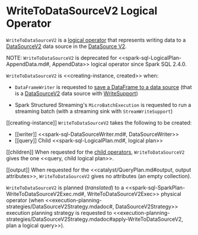 # WriteToDataSourceV2 Logical Operator

`WriteToDataSourceV2` is a [logical operator](LogicalPlan.md) that represents writing data to a [DataSourceV2](../spark-sql-DataSourceV2.md) data source in the [DataSource V2](../new-and-noteworthy/datasource-v2.md).

NOTE: `WriteToDataSourceV2` is deprecated for <<spark-sql-LogicalPlan-AppendData.md#, AppendData>> logical operator since Spark SQL 2.4.0.

`WriteToDataSourceV2` is <<creating-instance, created>> when:

* `DataFrameWriter` is requested to [save a DataFrame to a data source](../DataFrameWriter.md#save) (that is a [DataSourceV2](../spark-sql-DataSourceV2.md) data source with [WriteSupport](../spark-sql-WriteSupport.md))

* Spark Structured Streaming's `MicroBatchExecution` is requested to run a streaming batch (with a streaming sink with `StreamWriteSupport`)

[[creating-instance]]
`WriteToDataSourceV2` takes the following to be created:

* [[writer]] <<spark-sql-DataSourceWriter.md#, DataSourceWriter>>
* [[query]] Child <<spark-sql-LogicalPlan.md#, logical plan>>

[[children]]
When requested for the [child operators](../catalyst/TreeNode.md#children), `WriteToDataSourceV2` gives the one <<query, child logical plan>>.

[[output]]
When requested for the <<catalyst/QueryPlan.md#output, output attributes>>, `WriteToDataSourceV2` gives no attributes (an empty collection).

`WriteToDataSourceV2` is planned (_translated_) to a <<spark-sql-SparkPlan-WriteToDataSourceV2Exec.md#, WriteToDataSourceV2Exec>> physical operator (when <<execution-planning-strategies/DataSourceV2Strategy.mdadoc#, DataSourceV2Strategy>> execution planning strategy is requested to <<execution-planning-strategies/DataSourceV2Strategy.mdadoc#apply-WriteToDataSourceV2, plan a logical query>>).
